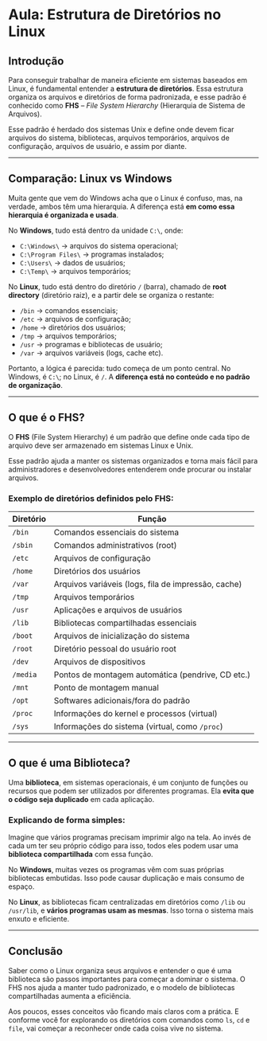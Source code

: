 # Aula: Estrutura de Diretórios no Linux

## Introdução

Para conseguir trabalhar de maneira eficiente em sistemas baseados em Linux, é fundamental entender a **estrutura de diretórios**. Essa estrutura organiza os arquivos e diretórios de forma padronizada, e esse padrão é conhecido como **FHS** – *File System Hierarchy* (Hierarquia de Sistema de Arquivos).

Esse padrão é herdado dos sistemas Unix e define onde devem ficar arquivos do sistema, bibliotecas, arquivos temporários, arquivos de configuração, arquivos de usuário, e assim por diante.

---

## Comparação: Linux vs Windows

Muita gente que vem do Windows acha que o Linux é confuso, mas, na verdade, ambos têm uma hierarquia. A diferença está **em como essa hierarquia é organizada e usada**.

No **Windows**, tudo está dentro da unidade `C:\`, onde:

- `C:\Windows\` → arquivos do sistema operacional;
- `C:\Program Files\` → programas instalados;
- `C:\Users\` → dados de usuários;
- `C:\Temp\` → arquivos temporários;

No **Linux**, tudo está dentro do diretório `/` (barra), chamado de **root directory** (diretório raiz), e a partir dele se organiza o restante:

- `/bin` → comandos essenciais;
- `/etc` → arquivos de configuração;
- `/home` → diretórios dos usuários;
- `/tmp` → arquivos temporários;
- `/usr` → programas e bibliotecas de usuário;
- `/var` → arquivos variáveis (logs, cache etc).

Portanto, a lógica é parecida: tudo começa de um ponto central. No Windows, é `C:\`; no Linux, é `/`. A **diferença está no conteúdo e no padrão de organização**.

---

## O que é o FHS?

O **FHS** (File System Hierarchy) é um padrão que define onde cada tipo de arquivo deve ser armazenado em sistemas Linux e Unix. 

Esse padrão ajuda a manter os sistemas organizados e torna mais fácil para administradores e desenvolvedores entenderem onde procurar ou instalar arquivos.

### Exemplo de diretórios definidos pelo FHS:

| Diretório     | Função                                                |
|---------------|--------------------------------------------------------|
| `/bin`        | Comandos essenciais do sistema                         |
| `/sbin`       | Comandos administrativos (root)                        |
| `/etc`        | Arquivos de configuração                               |
| `/home`       | Diretórios dos usuários                                |
| `/var`        | Arquivos variáveis (logs, fila de impressão, cache)   |
| `/tmp`        | Arquivos temporários                                   |
| `/usr`        | Aplicações e arquivos de usuários                      |
| `/lib`        | Bibliotecas compartilhadas essenciais                  |
| `/boot`       | Arquivos de inicialização do sistema                   |
| `/root`       | Diretório pessoal do usuário root                      |
| `/dev`        | Arquivos de dispositivos                               |
| `/media`      | Pontos de montagem automática (pendrive, CD etc.)     |
| `/mnt`        | Ponto de montagem manual                               |
| `/opt`        | Softwares adicionais/fora do padrão                    |
| `/proc`       | Informações do kernel e processos (virtual)           |
| `/sys`        | Informações do sistema (virtual, como `/proc`)        |

---

## O que é uma Biblioteca?

Uma **biblioteca**, em sistemas operacionais, é um conjunto de funções ou recursos que podem ser utilizados por diferentes programas. Ela **evita que o código seja duplicado** em cada aplicação.

### Explicando de forma simples:

Imagine que vários programas precisam imprimir algo na tela. Ao invés de cada um ter seu próprio código para isso, todos eles podem usar uma **biblioteca compartilhada** com essa função.

No **Windows**, muitas vezes os programas vêm com suas próprias bibliotecas embutidas. Isso pode causar duplicação e mais consumo de espaço.

No **Linux**, as bibliotecas ficam centralizadas em diretórios como `/lib` ou `/usr/lib`, e **vários programas usam as mesmas**. Isso torna o sistema mais enxuto e eficiente.

---

## Conclusão

Saber como o Linux organiza seus arquivos e entender o que é uma biblioteca são passos importantes para começar a dominar o sistema. O FHS nos ajuda a manter tudo padronizado, e o modelo de bibliotecas compartilhadas aumenta a eficiência.

Aos poucos, esses conceitos vão ficando mais claros com a prática. E conforme você for explorando os diretórios com comandos como `ls`, `cd` e `file`, vai começar a reconhecer onde cada coisa vive no sistema.

